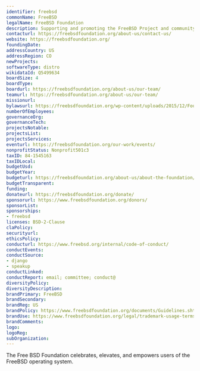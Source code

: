 ```yaml
---
identifier: freebsd
commonName: FreeBSD
legalName: FreeBSD Foundation
description: Supporting and promoting the FreeBSD Project and community worldwide.
contacturl: https://freebsdfoundation.org/about-us/contact-us/
website: https://freebsdfoundation.org/
foundingDate:
addressCountry: US
addressRegion: CO
newProjects:
softwareType: distro
wikidataId: Q5499634
boardSize: 4
boardType:
boardurl: https://freebsdfoundation.org/about-us/our-team/
teamurl: https://freebsdfoundation.org/about-us/our-team/
missionurl:
bylawsurl: https://freebsdfoundation.org/wp-content/uploads/2015/12/FoundationBylaws-1.pdf
numberOfEmployees:
governanceOrg:
governanceTech:
projectsNotable:
projectsList:
projectsServices:
eventurl: https://freebsdfoundation.org/our-work/events/
nonprofitStatus: Nonprofit501c3
taxID: 84-1545163
taxIDLocal:
budgetUsd:
budgetYear:
budgeturl: https://freebsdfoundation.org/about-us/about-the-foundation/financials/
budgetTransparent:
funding:
donateurl: https://freebsdfoundation.org/donate/
sponsorurl: https://www.freebsdfoundation.org/donors/
sponsorList:
sponsorships:
- freebsd
licenses: BSD-2-Clause
claPolicy:
securityurl:
ethicsPolicy:
conducturl: https://www.freebsd.org/internal/code-of-conduct/
conductEvents:
conductSource: 
- django
- speakup
conductLinked:
conductReport: email; committee; conduct@
diversityPolicy:
diversityDescription:
brandPrimary: FreeBSD
brandSecondary:
brandReg: US
brandPolicy: https://www.freebsdfoundation.org/documents/Guidelines.shtml
brandUse: https://www.freebsdfoundation.org/legal/trademark-usage-terms-and-conditions/
brandComments:
logo:
logoReg:
subOrganization:
---
```


The Free BSD Foundation celebrates, elevates, and empowers users of the FreeBSD operating system.
